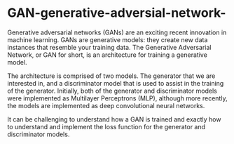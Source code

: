 # GAN-generative-adversial-network-
Generative adversarial networks (GANs) are an exciting recent innovation in machine learning. GANs are generative models: they create new data instances that resemble your training data.
The Generative Adversarial Network, or GAN for short, is an architecture for training a generative model.

The architecture is comprised of two models. The generator that we are interested in, and a discriminator model that is used to assist in the training of the generator. Initially, both of the generator and discriminator models were implemented as Multilayer Perceptrons (MLP), although more recently, the models are implemented as deep convolutional neural networks.

It can be challenging to understand how a GAN is trained and exactly how to understand and implement the loss function for the generator and discriminator models.



